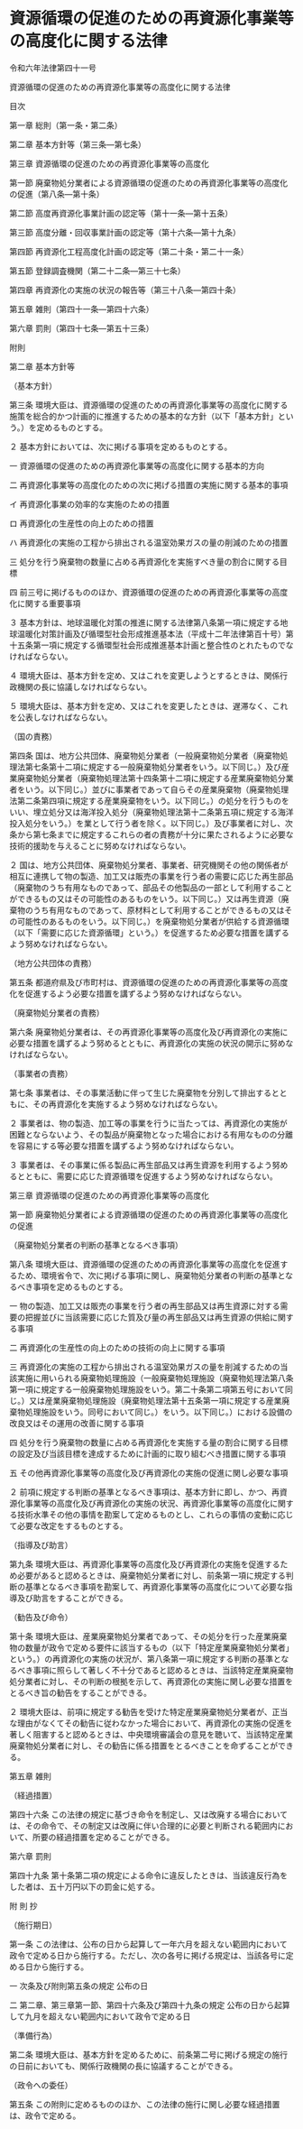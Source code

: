 # 資源循環の促進のための再資源化事業等の高度化に関する法律

令和六年法律第四十一号

資源循環の促進のための再資源化事業等の高度化に関する法律

目次

第一章 総則（第一条・第二条）

第二章 基本方針等（第三条―第七条）

第三章 資源循環の促進のための再資源化事業等の高度化

第一節 廃棄物処分業者による資源循環の促進のための再資源化事業等の高度化の促進（第八条―第十条）

第二節 高度再資源化事業計画の認定等（第十一条―第十五条）

第三節 高度分離・回収事業計画の認定等（第十六条―第十九条）

第四節 再資源化工程高度化計画の認定等（第二十条・第二十一条）

第五節 登録調査機関（第二十二条―第三十七条）

第四章 再資源化の実施の状況の報告等（第三十八条―第四十条）

第五章 雑則（第四十一条―第四十六条）

第六章 罰則（第四十七条―第五十三条）

附則

第二章 基本方針等

（基本方針）

第三条 環境大臣は、資源循環の促進のための再資源化事業等の高度化に関する施策を総合的かつ計画的に推進するための基本的な方針（以下「基本方針」という。）を定めるものとする。

２ 基本方針においては、次に掲げる事項を定めるものとする。

一 資源循環の促進のための再資源化事業等の高度化に関する基本的方向

二 再資源化事業等の高度化のための次に掲げる措置の実施に関する基本的事項

イ 再資源化事業の効率的な実施のための措置

ロ 再資源化の生産性の向上のための措置

ハ 再資源化の実施の工程から排出される温室効果ガスの量の削減のための措置

三 処分を行う廃棄物の数量に占める再資源化を実施すべき量の割合に関する目標

四 前三号に掲げるもののほか、資源循環の促進のための再資源化事業等の高度化に関する重要事項

３ 基本方針は、地球温暖化対策の推進に関する法律第八条第一項に規定する地球温暖化対策計画及び循環型社会形成推進基本法（平成十二年法律第百十号）第十五条第一項に規定する循環型社会形成推進基本計画と整合性のとれたものでなければならない。

４ 環境大臣は、基本方針を定め、又はこれを変更しようとするときは、関係行政機関の長に協議しなければならない。

５ 環境大臣は、基本方針を定め、又はこれを変更したときは、遅滞なく、これを公表しなければならない。

（国の責務）

第四条 国は、地方公共団体、廃棄物処分業者（一般廃棄物処分業者（廃棄物処理法第七条第十二項に規定する一般廃棄物処分業者をいう。以下同じ。）及び産業廃棄物処分業者（廃棄物処理法第十四条第十二項に規定する産業廃棄物処分業者をいう。以下同じ。）並びに事業者であって自らその産業廃棄物（廃棄物処理法第二条第四項に規定する産業廃棄物をいう。以下同じ。）の処分を行うものをいい、埋立処分又は海洋投入処分（廃棄物処理法第十二条第五項に規定する海洋投入処分をいう。）を業として行う者を除く。以下同じ。）及び事業者に対し、次条から第七条までに規定するこれらの者の責務が十分に果たされるように必要な技術的援助を与えることに努めなければならない。

２ 国は、地方公共団体、廃棄物処分業者、事業者、研究機関その他の関係者が相互に連携して物の製造、加工又は販売の事業を行う者の需要に応じた再生部品（廃棄物のうち有用なものであって、部品その他製品の一部として利用することができるもの又はその可能性のあるものをいう。以下同じ。）又は再生資源（廃棄物のうち有用なものであって、原材料として利用することができるもの又はその可能性のあるものをいう。以下同じ。）を廃棄物処分業者が供給する資源循環（以下「需要に応じた資源循環」という。）を促進するため必要な措置を講ずるよう努めなければならない。

（地方公共団体の責務）

第五条 都道府県及び市町村は、資源循環の促進のための再資源化事業等の高度化を促進するよう必要な措置を講ずるよう努めなければならない。

（廃棄物処分業者の責務）

第六条 廃棄物処分業者は、その再資源化事業等の高度化及び再資源化の実施に必要な措置を講ずるよう努めるとともに、再資源化の実施の状況の開示に努めなければならない。

（事業者の責務）

第七条 事業者は、その事業活動に伴って生じた廃棄物を分別して排出するとともに、その再資源化を実施するよう努めなければならない。

２ 事業者は、物の製造、加工等の事業を行うに当たっては、再資源化の実施が困難とならないよう、その製品が廃棄物となった場合における有用なものの分離を容易にする等必要な措置を講ずるよう努めなければならない。

３ 事業者は、その事業に係る製品に再生部品又は再生資源を利用するよう努めるとともに、需要に応じた資源循環を促進するよう努めなければならない。

第三章 資源循環の促進のための再資源化事業等の高度化

第一節 廃棄物処分業者による資源循環の促進のための再資源化事業等の高度化の促進

（廃棄物処分業者の判断の基準となるべき事項）

第八条 環境大臣は、資源循環の促進のための再資源化事業等の高度化を促進するため、環境省令で、次に掲げる事項に関し、廃棄物処分業者の判断の基準となるべき事項を定めるものとする。

一 物の製造、加工又は販売の事業を行う者の再生部品又は再生資源に対する需要の把握並びに当該需要に応じた質及び量の再生部品又は再生資源の供給に関する事項

二 再資源化の生産性の向上のための技術の向上に関する事項

三 再資源化の実施の工程から排出される温室効果ガスの量を削減するための当該実施に用いられる廃棄物処理施設（一般廃棄物処理施設（廃棄物処理法第八条第一項に規定する一般廃棄物処理施設をいう。第二十条第二項第五号において同じ。）又は産業廃棄物処理施設（廃棄物処理法第十五条第一項に規定する産業廃棄物処理施設をいう。同号において同じ。）をいう。以下同じ。）における設備の改良又はその運用の改善に関する事項

四 処分を行う廃棄物の数量に占める再資源化を実施する量の割合に関する目標の設定及び当該目標を達成するために計画的に取り組むべき措置に関する事項

五 その他再資源化事業等の高度化及び再資源化の実施の促進に関し必要な事項

２ 前項に規定する判断の基準となるべき事項は、基本方針に即し、かつ、再資源化事業等の高度化及び再資源化の実施の状況、再資源化事業等の高度化に関する技術水準その他の事情を勘案して定めるものとし、これらの事情の変動に応じて必要な改定をするものとする。

（指導及び助言）

第九条 環境大臣は、再資源化事業等の高度化及び再資源化の実施を促進するため必要があると認めるときは、廃棄物処分業者に対し、前条第一項に規定する判断の基準となるべき事項を勘案して、再資源化事業等の高度化について必要な指導及び助言をすることができる。

（勧告及び命令）

第十条 環境大臣は、産業廃棄物処分業者であって、その処分を行った産業廃棄物の数量が政令で定める要件に該当するもの（以下「特定産業廃棄物処分業者」という。）の再資源化の実施の状況が、第八条第一項に規定する判断の基準となるべき事項に照らして著しく不十分であると認めるときは、当該特定産業廃棄物処分業者に対し、その判断の根拠を示して、再資源化の実施に関し必要な措置をとるべき旨の勧告をすることができる。

２ 環境大臣は、前項に規定する勧告を受けた特定産業廃棄物処分業者が、正当な理由がなくてその勧告に従わなかった場合において、再資源化の実施の促進を著しく阻害すると認めるときは、中央環境審議会の意見を聴いて、当該特定産業廃棄物処分業者に対し、その勧告に係る措置をとるべきことを命ずることができる。

第五章 雑則

（経過措置）

第四十六条 この法律の規定に基づき命令を制定し、又は改廃する場合においては、その命令で、その制定又は改廃に伴い合理的に必要と判断される範囲内において、所要の経過措置を定めることができる。

第六章 罰則

第四十九条 第十条第二項の規定による命令に違反したときは、当該違反行為をした者は、五十万円以下の罰金に処する。

附 則 抄

（施行期日）

第一条 この法律は、公布の日から起算して一年六月を超えない範囲内において政令で定める日から施行する。ただし、次の各号に掲げる規定は、当該各号に定める日から施行する。

一 次条及び附則第五条の規定 公布の日

二 第二章、第三章第一節、第四十六条及び第四十九条の規定 公布の日から起算して九月を超えない範囲内において政令で定める日

（準備行為）

第二条 環境大臣は、基本方針を定めるために、前条第二号に掲げる規定の施行の日前においても、関係行政機関の長に協議することができる。

（政令への委任）

第五条 この附則に定めるもののほか、この法律の施行に関し必要な経過措置は、政令で定める。
